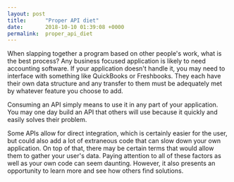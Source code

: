 ```yaml
---
layout: post
title:      "Proper API diet"
date:       2018-10-10 01:39:08 +0000
permalink:  proper_api_diet
---
```



When slapping together a program based on other people's work, what is the best process? Any business focused application is likely to need accounting software. If your application doesn't handle it, you may need to interface with something like QuickBooks or Freshbooks. They each have their own data structure and any transfer to them must be adequately met by whatever feature you choose to add.

Consuming an API simply means to use it in any part of your application. You may one day build an API that others will use because it quickly and easily solves their problem.

Some APIs allow for direct integration, which is certainly easier for the user, but could also add a lot of extraneous code that can slow down your own application. On top of that, there may be certain terms that would allow them to gather your user's data. Paying attention to all of these factors as well as  your own code can seem daunting. However, it also presents an opportunity to learn more and see how others find solutions.
